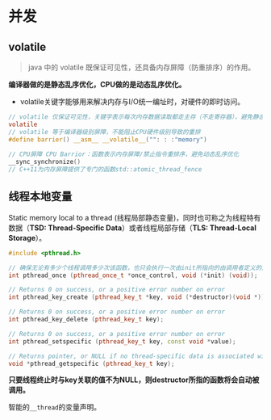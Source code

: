 # 并发

## volatile

> java 中的 volatile 既保证可见性，还具备内存屏障（防重排序）的作用。

**编译器做的是静态乱序优化，CPU做的是动态乱序优化。**

- volatile关键字能够用来解决内存与I/O统一编址时，对硬件的即时访问。

```c
// volatile 仅保证可见性，关键字表示每次内存数据读取都走主存（不走寄存器），避免静态乱序优化
volatile 
// volatile 等于编译器级别屏障，不能阻止CPU硬件级别导致的重排
#define barrier() __asm__ __volatile__("": : :"memory") 
    
// CPU屏障 CPU Barrior：函数表示内存屏障/禁止指令重排序，避免动态乱序优化
__sync_synchronize()
// C++11为内存屏障提供了专门的函数std::atomic_thread_fence
```



## 线程本地变量

Static memory local to a thread (线程局部静态变量)，同时也可称之为线程特有数据（**TSD: Thread-Specific Data**）或者线程局部存储（**TLS: Thread-Local Storage**）。

```c++
#include <pthread.h>

// 确保无论有多少个线程调用多少次该函数，也只会执行一次由init所指向的由调用者定义的函数。
int pthread_once (pthread_once_t *once_control, void (*init) (void));

// Returns 0 on success, or a positive error number on error
int pthread_key_create (pthread_key_t *key, void (*destructor)(void *));

// Returns 0 on success, or a positive error number on error
int pthread_key_delete (pthread_key_t key);

// Returns 0 on success, or a positive error number on error
int pthread_setspecific (pthread_key_t key, const void *value);

// Returns pointer, or NULL if no thread-specific data is associated with key
void *pthread_getspecific (pthread_key_t key);
```



**只要线程终止时与key关联的值不为NULL，则destructor所指的函数将会自动被调用。**



智能的`__thread`的变量声明。